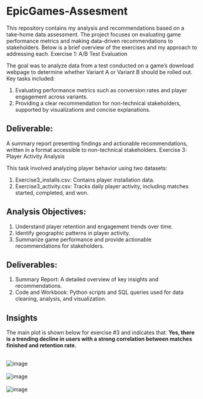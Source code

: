 # EpicGames-Assesment

This repository contains my analysis and recommendations based on a take-home data assessment. The project focuses on evaluating game performance metrics and making data-driven recommendations to stakeholders. Below is a brief overview of the exercises and my approach to addressing each.
Exercise 1: A/B Test Evaluation

The goal was to analyze data from a test conducted on a game’s download webpage to determine whether Variant A or Variant B should be rolled out. Key tasks included:

1. Evaluating performance metrics such as conversion rates and player engagement across variants.
2. Providing a clear recommendation for non-technical stakeholders, supported by visualizations and concise explanations.

## Deliverable:
A summary report presenting findings and actionable recommendations, written in a format accessible to non-technical stakeholders.
Exercise 3: Player Activity Analysis

This task involved analyzing player behavior using two datasets:

1. Exercise3_installs.csv: Contains player installation data.
2. Exercise3_activity.csv: Tracks daily player activity, including matches started, completed, and won.

## Analysis Objectives:

  1. Understand player retention and engagement trends over time.
  2. Identify geographic patterns in player activity.
  3. Summarize game performance and provide actionable recommendations for stakeholders.

## Deliverables:

  1. Summary Report: A detailed overview of key insights and recommendations.
  2. Code and Workbook: Python scripts and SQL queries used for data cleaning, analysis, and visualization.

## Insights

The main plot is shown below for exercise #3 and indicates that: 
**Yes, there is a trending decline in users with a strong correlation between matches finished and retention rate.**
<br>
<br>

![image](https://github.com/user-attachments/assets/db5bbf8e-39f4-4d14-aad4-2b13205bc59f)
<br>
<br>
![image](https://github.com/user-attachments/assets/eae219dc-5fd1-4488-b469-eefad1a020d5)
<br>
<br>
![image](https://github.com/user-attachments/assets/aaa261a1-36c3-4a79-b57f-dd3e0808a70a)


<br>
<br>
